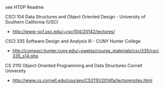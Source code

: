 see HTDP Readme

CSCI 104 Data Structures and Object Oriented Design - University of Southern California (USC)
- http://www-scf.usc.edu/~csci104/20142/lectures/

CSCI 335 Software Design and Analysis III - CUNY Hunter College
- http://compsci.hunter.cuny.edu/~sweiss/course_materials/csci335/csci335_s14.php

CS 2110 Object-Oriented Programming and Data Structures Cornell University
- http://www.cs.cornell.edu/courses/CS2110/2014fa/lecturenotes.html

